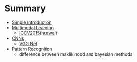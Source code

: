 # Summary

* [Simple Introduction](README.md)
* [Multimodal Learning](c1_multimodal_learning.md)
   * [ICCV2015(huawei)](1_multimodal_huawei.md)
* [CNNs](c2_cnns.md)
   * [VGG Net](2_vgg_net.md)
* Pattern Recognition
   * difference between maxlikihood and bayesian methods


